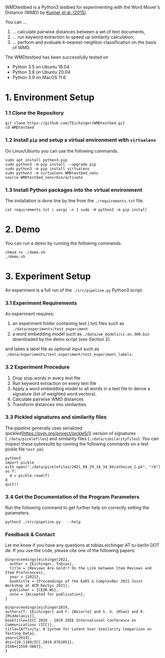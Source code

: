 WMDtestbed is a Python3 testbed for experimenting with the Word Mover's Distance (WMD) by [Kusner et al. (2015)](https://github.com/mkusner/wmd).

You can ...
1. ... calculate pairwise distances between a set of text documents,
1. ... run keyword extraction to speed up similarity calculation,
1. ... perform and evaluate k-nearest-neighbor classification on the basis of WMD.

The WMDtestbed has been successfully tested on

* Python 3.5 on Ubuntu 18.04
* Python 3.8 on Ubuntu 20.04
* Python 3.9 on MacOS 11.6

# 1. Environment Setup

### 1.1 Clone the Repository

```
git clone https://github.com/TEichinger/WMDtestbed.git
cd WMDtestbed
```

### 1.2 Install `pip` and setup a virtual environment with `virtualenv`

On Linux/Ubuntu you can use the following commands.

```
sudo apt install python3-pip
sudo python3 -m pip install --upgrade pip
sudo python3 -m pip install virtualenv
sudo python3 -m virtualenv WMDtestbed_venv
source WMDtestbed_venv/bin/activate
```

### 1.3 Install Python packages into the virtual environment

The installation is done line by line from the `./requirements.txt` file.
```
cat requirements.txt | xargs -n 1 sudo -H python3 -m pip install
```

# 2. Demo

You can run a demo by running the following commands:
```
chmod +x ./demo.sh
./demo.sh
```

# 3. Experiment Setup

An experiment is a full run of the `./src/pipeline.py` Python3 script.

### 3.1 Experiment Requirements

An experiment requires:

1. an experiment folder containing text (.txt) files such as `./data/experiments/test_experiment`
1. a word embedding model such as `./data/we_models/cc.en.300.bin` downloaded by the demo script (see Section 2).

and takes a label file as optional input such as `./data/experiments/test_experiment/test_experiment_labels`.


### 3.2 Experiment Procedure

1. Drop stop words in every text file
1. Run keyword extraction on every text file
1. Apply a word embedding model to all words in a text file to derive a signature (list of weighted word vectors).
1. Calculate pairwise WMD distances
1. Transform distances into similarities

### 3.3 Pickled signatures and similarity files

The pipeline generally uses serialized (pickled[https://pypi.org/project/pickle5/]) version of signatures (`./data/picklefiles`) and similarity files (`./data/similarityfiles`). You can inspect these subresults by running the following commands on a test pickle file `test.pk`):

```
python3
import pickle
with open("./data/picklefiles/2021_09_29_18_34_04/atheism_1.pk", "rb") as f:
  d = pickle.read(f)
d
quit()
```


### 3.4 Get the Documentation of the Program Parameters

Run the following command to get further help on correctly setting the parameters.

```
python3 ./src/pipeline.py	--help
```



### Feedback & Contact

Let me know if you have any questions at tobias.eichinger AT tu-berlin DOT de. If you use the code, please cite one of the following papers:

    @inproceedings{eichinger2021,
      author = {Eichinger, Tobias},
      title = {Reviews Are Gold!? On the Link between Item Reviews and Item Preferences},
      year = {2021},
      booktitle = {Proceedings of the KaRS & ComplexRec 2021 Joint Workshop at ACM RecSys 2021},
      publisher = {CEUR-WS},
      note = {Accepted for publication},
    }

    @inproceedings{eichinger2019,
    author={T. {Eichinger} and F. {Beierle} and S. U. {Khan} and R. {Middelanis}},
    booktitle={ICC 2019 - 2019 IEEE International Conference on Communications (ICC)},
    title={Affinity: A System for Latent User Similarity Comparison on Texting Data},
    year={2019},
    doi={10.1109/ICC.2019.8761051},
    ISSN={1550-3607},
    }
